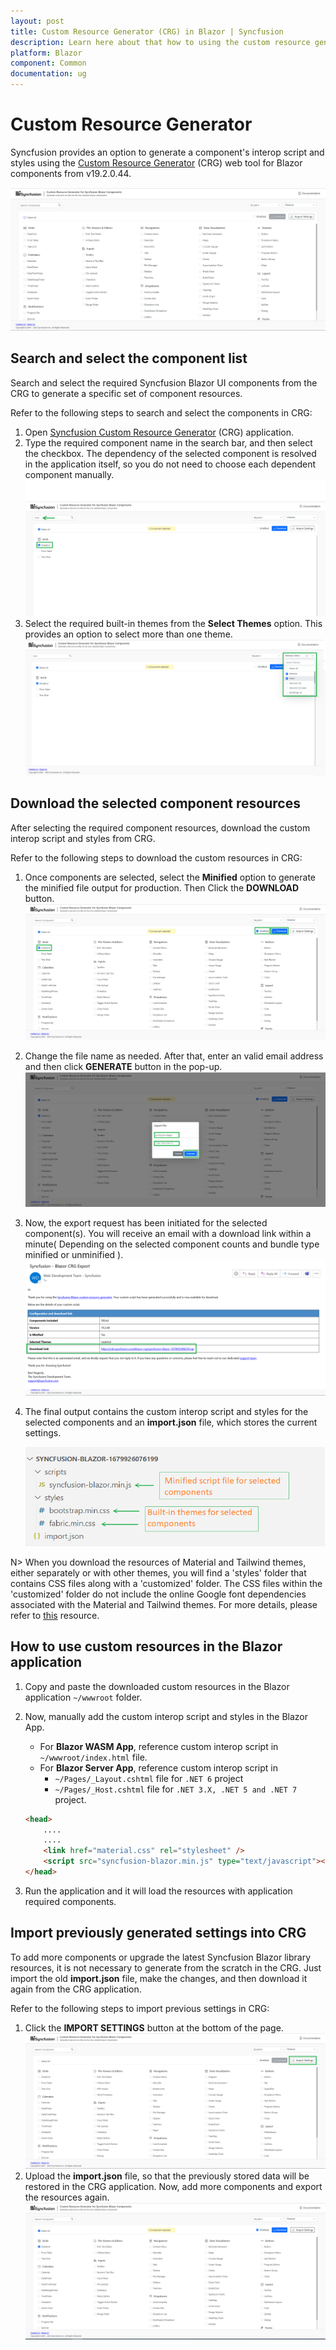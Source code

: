 ```yaml
---
layout: post
title: Custom Resource Generator (CRG) in Blazor | Syncfusion
description: Learn here about that how to using the custom resource generator in the Syncfusion Blazor Components
platform: Blazor
component: Common
documentation: ug
---
```


# Custom Resource Generator

Syncfusion provides an option to generate a component's interop script and styles using the [Custom Resource Generator](https://blazor.syncfusion.com/crg/) (CRG) web tool for Blazor components from v19.2.0.44.

![Custom resource generator preview for Blazor](images/custom-resource-generator-preview.png)

## Search and select the component list

Search and select the required Syncfusion Blazor UI components from the CRG to generate a specific set of component resources.

Refer to the following steps to search and select the components in CRG:

1. Open [Syncfusion Custom Resource Generator](https://blazor.syncfusion.com/crg/) (CRG) application.
2. Type the required component name in the search bar, and then select the checkbox. The dependency of the selected component is resolved in the application itself, so you do not need to choose each dependent component manually.
![Search and select Syncfusion Blazor UI components](images/search-non-injectable.png)
3. Select the required built-in themes from the **Select Themes** option. This provides an option to select more than one theme.
![Select the built-in themes in Blazor](images/select-inbuilt-themes.png)

## Download the selected component resources

After selecting the required component resources, download the custom interop script and styles from CRG.

Refer to the following steps to download the custom resources in CRG:

1. Once components are selected, select the **Minified** option to generate the minified file output for production. Then Click the **DOWNLOAD** button.
![Download option in Blazor](images/download-option.png)
2. Change the file name as needed. After that, enter an valid email address and then click **GENERATE** button in the pop-up.
![Export popup for generation custom resources](images/export-popup.png)
3. Now, the export request has been initiated for the selected component(s). You will receive an email with a download link within a minute( Depending on the selected component counts and bundle type minified or unminified ).
![Blazor Bundle custom resources](images/mail-with-download-link.png)
4. The final output contains the custom interop script and styles for the selected components and an **import.json** file, which stores the current settings.

   ![Final output of customized resources in Blazor](images/customized-resources.png)

N> When you download the resources of Material and Tailwind themes, either separately or with other themes, you will find a 'styles' folder that contains CSS files along with a 'customized' folder. The CSS files within the 'customized' folder do not include the online Google font dependencies associated with the Material and Tailwind themes. For more details, please refer to [this](https://blazor.syncfusion.com/documentation/appearance/themes#render-syncfusion-components-in-offline-with-material-and-tailwind-themes) resource.

## How to use custom resources in the Blazor application

1. Copy and paste the downloaded custom resources in the Blazor application `~/wwwroot` folder.
2. Now, manually add the custom interop script and styles in the Blazor App.
    * For **Blazor WASM App**, reference custom interop script in `~/wwwroot/index.html` file. 
    * For **Blazor Server App**, reference custom interop script in 
        * `~/Pages/_Layout.cshtml` file for `.NET 6` project
        * `~/Pages/_Host.cshtml` file for `.NET 3.X, .NET 5 and .NET 7` project.

    ```html
    <head>
        ....
        ....
        <link href="material.css" rel="stylesheet" />
        <script src="syncfusion-blazor.min.js" type="text/javascript"></script>
    </head>
    ```
3. Run the application and it will load the resources with application required components.

## Import previously generated settings into CRG

To add more components or upgrade the latest Syncfusion Blazor library resources, it is not necessary to generate from the scratch in the CRG. Just import the old **import.json** file, make the changes, and then download it again from the CRG application.

Refer to the following steps to import previous settings in CRG:

1. Click the **IMPORT SETTINGS** button at the bottom of the page.
![Import option in CRG](images/import-option.png)
2. Upload the **import.json** file, so that the previously stored data will be restored in the CRG application. Now, add more components and export the resources again.
![blazor Previous changes restored](images/previous-changes-restored.png)
